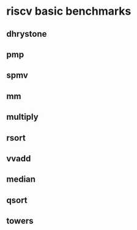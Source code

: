 # riscv basic benchmarks

## dhrystone

## pmp

## spmv

## mm

## multiply

## rsort

## vvadd

## median

## qsort

## towers



